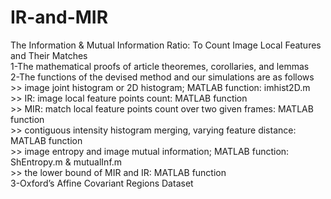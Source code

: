 # IR-and-MIR
The Information &amp; Mutual Information Ratio: To Count Image Local Features and Their Matches
\
1-The mathematical proofs of article theoremes, corollaries, and lemmas
\
2-The functions of the devised method and our simulations are as follows 
\
\>> image joint histogram or 2D histogram; MATLAB function: imhist2D.m
\
\>> IR: image local feature points count: MATLAB function 
\
\>> MIR: match local feature points count over two given frames: MATLAB function
\
\>> contiguous intensity histogram merging, varying feature distance: MATLAB function
\
\>> image entropy and image mutual information; MATLAB function: ShEntropy.m & mutualInf.m
\
\>> the lower bound of MIR and IR: MATLAB function
\
3-Oxford’s Affine Covariant Regions Dataset

